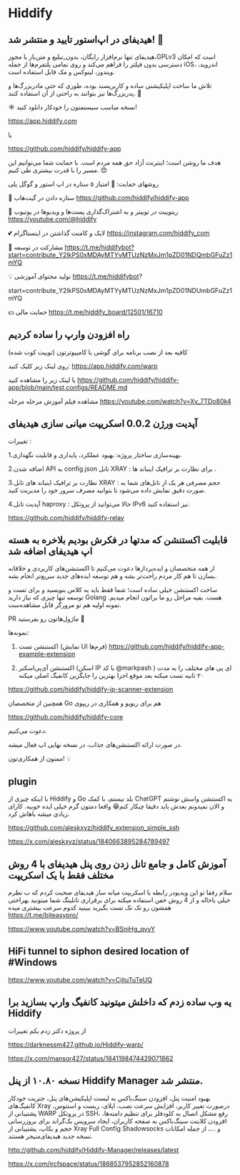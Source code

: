 # Hiddify



## هیدیفای در اپ‌استور تایید و منتشر شد! 🎉

هیدیفای تنها نرم‌افزار رایگان، بدون_تبلیغ و متن‌باز با مجوز،GPLv3 است که امکان دسترسی بدون فیلتر را فراهم می‌کند و روی تمامی پلتفرم‌ها از جمله iOS، اندروید، ویندوز، لینوکس و مک قابل استفاده است.

تلاش ما ساخت اپلیکیشنی ساده و کاربرپسند بوده، طوری که حتی مادربزرگ‌ها و پدربزرگ‌ها نیز بتوانند به راحتی از آن استفاده کنند. 💪

☀️ نسخه مناسب سیستمتون را خودکار دانلود کنید!

https://app.hiddify.com


یا

https://github.com/hiddify/hiddify-app

هدف ما روشن است؛ اینترنت آزاد حق همه مردم است. با حمایت شما می‌توانیم این مسیر را با قدرت بیشتری طی کنیم. 😍

روشهای حمایت:
🌟 امتیاز ۵ ستاره در اپ استور و گوگل پلی

🌟 ستاره‌ دادن در  گیت‌هاب https://github.com/hiddify/hiddify-app

💬 ریتوییت در توییتر  و به اشتراک‌گذاری پست‌ها و ویدیوها در یوتیوب https://youtube.com/@hiddify

💕 لایک و کامنت گذاشتن در اینستاگرام https://instagram.com/hiddify_com

💢 مشارکت در توسعه https://t.me/hiddifybot?start=contribute_Y2lkPS0xMDAyMTYyMTUzNzMxJm1pZD01NDQmbGFuZz1mYQ

💡 تولید محتوای آموزشی https://t.me/hiddifybot?

start=contribute_Y2lkPS0xMDAyMTYyMTUzNzMxJm1pZD01NDUmbGFuZz1mYQ

💵 حمایت مالی https://t.me/hiddify_board/12501/16710


## راه افزودن وارپ را ساده کردیم

کافیه بعد از نصب برنامه برای گوشی یا کامپیوترتون (توییت کوت شده)

روی لینک زیر کلیک کنید:
https://app.hiddify.com/warp

یا لینک زیر را مشاهده کنید
https://github.com/hiddify/hiddify-app/blob/main/test.configs/README.md

مشاهده فیلم آموزش مرحله مرحله 
https://youtube.com/watch?v=Xv_7TDo80k4


## آپدیت ورژن 0.0.2 اسکریپت میانی سازی هیدیفای


تغییرات :

1.بهینه‌سازی ساختار پروژه: بهبود عملکرد، پایداری و قابلیت نگهداری.

2.اضافه شدن API به config.json تانل XRAY : برای نظارت بر ترافیک اینباند ها .

3.نظارت بر ترافیک اینباند های تانل XRAY : حجم مصرفی هر یک از تانل‌های شما به صورت دقیق نمایش داده می‌شود تا بتوانید مصرف سرور خود را مدیریت کنید.

4.آپدیت تانل haproxy : حالا می‌توانید از پروتکل‌ IPv6 نیز استفاده کنید.

https://github.com/hiddify/hiddify-relay

## قابلیت اکستنشن که مدتها در فکرش بودیم بلاخره به هسته اپ هیدیفای اضافه شد

از همه متخصصان و ایده‌پردازها دعوت می‌کنیم تا اکستنشن‌های کاربردی و خلاقانه بسازن تا هم کار مردم راحت‌تر بشه و هم توسعه ایده‌های جدید سریع‌تر انجام بشه. 

ساخت اکستنشن خیلی ساده‌ است؛ شما فقط باید یه کلاس بنویسید و برای تست و توسعه تنها چیزی که نیاز دارید Golang هست. بقیه مراحل رو ما براتون انجام میدیم. نمونه اولیه هم تو مرورگر قابل مشاهده‌ست.

PR ماژول‌هاتون رو بفرستید 🙏

نمونه‌ها:
1. اکستنشن تست (نمایش UI فرم‌ها)
https://github.com/hiddify/hiddify-app-example-extension

2. اکستنشن آی‌پی‌اسکنر (اسکن IP با کد @markpash
)
ای پی های مختلف را به مدت ۲۰ ثانیه تست میکنه 
بعد موقع اجرا بهترین را جایگزین کانفیگ اصلی میکنه

https://github.com/hiddify/hiddify-ip-scanner-extension

همچنین از متخصصان Go هم برای ریویو و همکاری در ریپوی 

https://github.com/hiddify/hiddify-core

 دعوت می‌کنیم.

در صورت ارائه اکستنشن‌های جذاب، در نسخه نهایی اپ فعال میشه.

ممنون از همکاری‌تون! 💡



## plugin

با اینکه چیزی از Hiddify و Go بلد نیستم، با کمک ChatGPT یه اکستنشن واسش نوشتم و الان نمیدونم بعدش باید دقیقا چیکار کنم😁
واقعا دمتون گرم خیلی ایده خوبیه.
کارای زیادی میشه باهاش کرد.
 
https://github.com/aleskxyz/hiddify_extension_simple_ssh


https://x.com/aleskxyz/status/1840663895284789497


##  آموزش کامل و جامع تانل زدن روی پنل هیدیفای با 4 روش مختلف فقط با یک اسکریپت 

سلام رفقا تو این ویدیودر رابطه با اسکریپت میانه ساز هیدیفای صحبت کردم که ب نظرم خیلی باحاله و از 4 روش خفن استفاده میکنه برای برقراری تانلینگ شما میتونید بهراحتی همشون رو تک تک تست بگیرید ببینید کدوم سرعت بیشتری میده
https://t.me/biteasypro/


https://www.youtube.com/watch?v=BSniHg_qvvY

##  HiFi tunnel to siphon desired location of #Windows 

https://www.youtube.com/watch?v=CijtuTuTeUQ


## یه وب ساده زدم که داخلش میتونید کانفیگ وارپ بسازید برا Hiddify 

از پروژه دکتر زدم یکم تغییرات 

https://darknessm427.github.io/Hiddify-warp/

https://x.com/mansor427/status/1841198474429071862



## نسخه ۱۰.۸۰ از پنل Hiddify Manager منتشر شد.
بهبود امنیت پنل، افزودن سینگ‌باکس به لیست اپلیکیشن‌های پنل، جنریت خودکار کانفیگ‌های Xray درصورت تغییر کاربر، افزایش سرعت نصب، اپلای، ریست و استتوس، پشتیبانی از WARP در پروتکل SSH، رفع مشکل اتصال به کلودفلر برای تنظیم دامنه‌ها، افزودن کلاینت سینگ‌باکس به صفحه کاربران، ایجاد سرویس بک‌گراند برای بروزرسانی حجم و بکاپ، پشتیبانی از Xray Full Config Shadowsocks و ...، از جمله امکانات نسخه جدید هیدیفای‌منیجر هستند.

http://github.com/hiddify/Hiddify-Manager/releases/latest

https://x.com/ircfspace/status/1868537952852160878